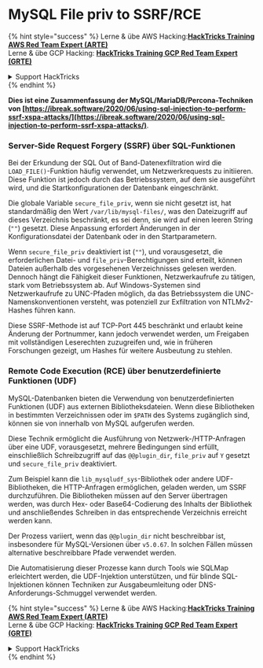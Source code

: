 # MySQL File priv to SSRF/RCE

{% hint style="success" %}
Lerne & übe AWS Hacking:<img src="/.gitbook/assets/arte.png" alt="" data-size="line">[**HackTricks Training AWS Red Team Expert (ARTE)**](https://training.hacktricks.xyz/courses/arte)<img src="/.gitbook/assets/arte.png" alt="" data-size="line">\
Lerne & übe GCP Hacking: <img src="/.gitbook/assets/grte.png" alt="" data-size="line">[**HackTricks Training GCP Red Team Expert (GRTE)**<img src="/.gitbook/assets/grte.png" alt="" data-size="line">](https://training.hacktricks.xyz/courses/grte)

<details>

<summary>Support HackTricks</summary>

* Überprüfe die [**Abonnementpläne**](https://github.com/sponsors/carlospolop)!
* **Tritt der** 💬 [**Discord-Gruppe**](https://discord.gg/hRep4RUj7f) oder der [**Telegram-Gruppe**](https://t.me/peass) bei oder **folge** uns auf **Twitter** 🐦 [**@hacktricks\_live**](https://twitter.com/hacktricks\_live)**.**
* **Teile Hacking-Tricks, indem du PRs zu den** [**HackTricks**](https://github.com/carlospolop/hacktricks) und [**HackTricks Cloud**](https://github.com/carlospolop/hacktricks-cloud) GitHub-Repos einreichst.

</details>
{% endhint %}

**Dies ist eine Zusammenfassung der MySQL/MariaDB/Percona-Techniken von [https://ibreak.software/2020/06/using-sql-injection-to-perform-ssrf-xspa-attacks/](https://ibreak.software/2020/06/using-sql-injection-to-perform-ssrf-xspa-attacks/)**.

### Server-Side Request Forgery (SSRF) über SQL-Funktionen

Bei der Erkundung der SQL Out of Band-Datenexfiltration wird die `LOAD_FILE()`-Funktion häufig verwendet, um Netzwerkrequests zu initiieren. Diese Funktion ist jedoch durch das Betriebssystem, auf dem sie ausgeführt wird, und die Startkonfigurationen der Datenbank eingeschränkt.

Die globale Variable `secure_file_priv`, wenn sie nicht gesetzt ist, hat standardmäßig den Wert `/var/lib/mysql-files/`, was den Dateizugriff auf dieses Verzeichnis beschränkt, es sei denn, sie wird auf einen leeren String (`""`) gesetzt. Diese Anpassung erfordert Änderungen in der Konfigurationsdatei der Datenbank oder in den Startparametern.

Wenn `secure_file_priv` deaktiviert ist (`""`), und vorausgesetzt, die erforderlichen Datei- und `file_priv`-Berechtigungen sind erteilt, können Dateien außerhalb des vorgesehenen Verzeichnisses gelesen werden. Dennoch hängt die Fähigkeit dieser Funktionen, Netzwerkaufrufe zu tätigen, stark vom Betriebssystem ab. Auf Windows-Systemen sind Netzwerkaufrufe zu UNC-Pfaden möglich, da das Betriebssystem die UNC-Namenskonventionen versteht, was potenziell zur Exfiltration von NTLMv2-Hashes führen kann.

Diese SSRF-Methode ist auf TCP-Port 445 beschränkt und erlaubt keine Änderung der Portnummer, kann jedoch verwendet werden, um Freigaben mit vollständigen Leserechten zuzugreifen und, wie in früheren Forschungen gezeigt, um Hashes für weitere Ausbeutung zu stehlen.

### Remote Code Execution (RCE) über benutzerdefinierte Funktionen (UDF)

MySQL-Datenbanken bieten die Verwendung von benutzerdefinierten Funktionen (UDF) aus externen Bibliotheksdateien. Wenn diese Bibliotheken in bestimmten Verzeichnissen oder im `$PATH` des Systems zugänglich sind, können sie von innerhalb von MySQL aufgerufen werden.

Diese Technik ermöglicht die Ausführung von Netzwerk-/HTTP-Anfragen über eine UDF, vorausgesetzt, mehrere Bedingungen sind erfüllt, einschließlich Schreibzugriff auf das `@@plugin_dir`, `file_priv` auf `Y` gesetzt und `secure_file_priv` deaktiviert.

Zum Beispiel kann die `lib_mysqludf_sys`-Bibliothek oder andere UDF-Bibliotheken, die HTTP-Anfragen ermöglichen, geladen werden, um SSRF durchzuführen. Die Bibliotheken müssen auf den Server übertragen werden, was durch Hex- oder Base64-Codierung des Inhalts der Bibliothek und anschließendes Schreiben in das entsprechende Verzeichnis erreicht werden kann.

Der Prozess variiert, wenn das `@@plugin_dir` nicht beschreibbar ist, insbesondere für MySQL-Versionen über `v5.0.67`. In solchen Fällen müssen alternative beschreibbare Pfade verwendet werden.

Die Automatisierung dieser Prozesse kann durch Tools wie SQLMap erleichtert werden, die UDF-Injektion unterstützen, und für blinde SQL-Injektionen können Techniken zur Ausgabeumleitung oder DNS-Anforderungs-Schmuggel verwendet werden.

{% hint style="success" %}
Lerne & übe AWS Hacking:<img src="/.gitbook/assets/arte.png" alt="" data-size="line">[**HackTricks Training AWS Red Team Expert (ARTE)**](https://training.hacktricks.xyz/courses/arte)<img src="/.gitbook/assets/arte.png" alt="" data-size="line">\
Lerne & übe GCP Hacking: <img src="/.gitbook/assets/grte.png" alt="" data-size="line">[**HackTricks Training GCP Red Team Expert (GRTE)**<img src="/.gitbook/assets/grte.png" alt="" data-size="line">](https://training.hacktricks.xyz/courses/grte)

<details>

<summary>Support HackTricks</summary>

* Überprüfe die [**Abonnementpläne**](https://github.com/sponsors/carlospolop)!
* **Tritt der** 💬 [**Discord-Gruppe**](https://discord.gg/hRep4RUj7f) oder der [**Telegram-Gruppe**](https://t.me/peass) bei oder **folge** uns auf **Twitter** 🐦 [**@hacktricks\_live**](https://twitter.com/hacktricks\_live)**.**
* **Teile Hacking-Tricks, indem du PRs zu den** [**HackTricks**](https://github.com/carlospolop/hacktricks) und [**HackTricks Cloud**](https://github.com/carlospolop/hacktricks-cloud) GitHub-Repos einreichst.

</details>
{% endhint %}
